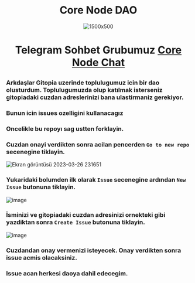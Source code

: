 <h1 align="center"> Core Node DAO </h1>

<div align="center">

![1500x500](https://user-images.githubusercontent.com/108215275/227801366-614117b8-4d7b-4c51-969c-15448369ff15.jpg)


<h1>
  
Telegram Sohbet Grubumuz [Core Node Chat](https://t.me/corenodechat)
  
</h1>
  
</div>

 ### Arkdaşlar Gitopia uzerinde toplulugumuz icin bir dao olusturdum. Toplulugumuzda olup katılmak isterseniz gitopiadaki cuzdan adreslerinizi bana ulastirmaniz gerekiyor.
 ### Bunun icin issues ozelligini kullanacagız


 ### Oncelikle bu repoyı sag ustten forklayin.
 ### Cuzdan onayi verdikten sonra acilan pencerden `Go to new repo` secenegine tiklayin.

![Ekran görüntüsü 2023-03-26 231651](https://user-images.githubusercontent.com/108215275/227802310-67d3c3aa-1106-4d57-8f2f-e5f00bf389aa.png)

 ### Yukaridaki bolumden ilk olarak `Issue` secenegine  ardından `New Issue` butonuna tiklayin.
![image](https://user-images.githubusercontent.com/108215275/227802538-7cfa2b47-ebc3-41a8-a342-e7930b8f95ae.png)

 ### İsminizi ve gitopiadaki cuzdan adresinizi ornekteki gibi yazdiktan sonra `Create Issue` butonuna tiklayin.
![image](https://user-images.githubusercontent.com/108215275/227802744-1d3e8e9d-8963-4e6e-af7f-55cbcc58bd9c.png)
 ### Cuzdandan onay vermenizi isteyecek. Onay verdikten sonra issue acmis olacaksiniz.
 ###  Issue acan herkesi daoya dahil edecegim.





























